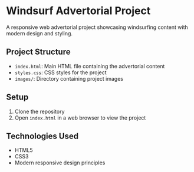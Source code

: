 # Windsurf Advertorial Project

A responsive web advertorial project showcasing windsurfing content with modern design and styling.

## Project Structure
- `index.html`: Main HTML file containing the advertorial content
- `styles.css`: CSS styles for the project
- `images/`: Directory containing project images

## Setup
1. Clone the repository
2. Open `index.html` in a web browser to view the project

## Technologies Used
- HTML5
- CSS3
- Modern responsive design principles
